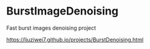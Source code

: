 # BurstImageDenoising
Fast burst images denoising project

https://liuziwei7.github.io/projects/BurstDenoising.html
